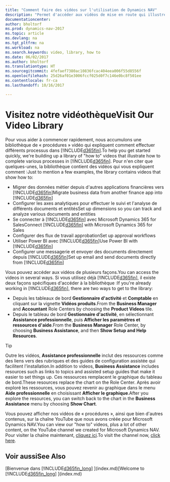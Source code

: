 ```yaml
---
title: "Comment faire des vidéos sur l'utilisation de Dynamics NAV"
description: "Permet d'accéder aux vidéos de mise en route qui illustrent comment effectuer des tâches courantes."
documentationcenter: 
author: bholtorf
ms.prod: dynamics-nav-2017
ms.topic: article
ms.devlang: na
ms.tgt_pltfrm: na
ms.workload: na
ms.search.keywords: video, library, how to
ms.date: 06/02/2017
ms.author: bholtorf
ms.translationtype: HT
ms.sourcegitcommit: 4fefaef7380ac10836fcac404eea006f55d8556f
ms.openlocfilehash: 25d26af01e3006fccf025d0f7c146e0bc8f501ee
ms.contentlocale: fr-ca
ms.lasthandoff: 10/16/2017

---
```

# <a name="visit-our-video-library"></a><span data-ttu-id="da77d-103">Visitez notre vidéothèque</span><span class="sxs-lookup"><span data-stu-id="da77d-103">Visit Our Video Library</span></span>
<span data-ttu-id="da77d-104">Pour vous aider à commencer rapidement, nous accumulons une bibliothèque de « procédures » vidéo qui expliquent comment effectuer différents processus dans [!INCLUDE[d365fin](includes/d365fin_md.md)].</span><span class="sxs-lookup"><span data-stu-id="da77d-104">To help you get started quickly, we're building up a library of "how to" videos that illustrate how to complete various processes in [!INCLUDE[d365fin](includes/d365fin_md.md)].</span></span> <span data-ttu-id="da77d-105">Pour n'en citer que quelques-unes, la bibliothèque contient des vidéos qui vous expliquent comment :</span><span class="sxs-lookup"><span data-stu-id="da77d-105">Just to mention a few examples, the library contains videos that show how to:</span></span>  

* <span data-ttu-id="da77d-106">Migrer des données métier depuis d'autres applications financières vers [!INCLUDE[d365fin](includes/d365fin_md.md)]</span><span class="sxs-lookup"><span data-stu-id="da77d-106">Migrate business data from another finance app into [!INCLUDE[d365fin](includes/d365fin_md.md)]</span></span>  
* <span data-ttu-id="da77d-107">Configurer les axes analytiques pour effectuer le suivi et l'analyse de différents documents et entités</span><span class="sxs-lookup"><span data-stu-id="da77d-107">Set up dimensions so you can track and analyze various documents and entities</span></span>
* <span data-ttu-id="da77d-108">Se connecter à [!INCLUDE[d365fin](includes/d365fin_md.md)] avec Microsoft Dynamics 365 for Sales</span><span class="sxs-lookup"><span data-stu-id="da77d-108">Connect [!INCLUDE[d365fin](includes/d365fin_md.md)] with Microsoft Dynamics 365 for Sales</span></span>
* <span data-ttu-id="da77d-109">Configurer des flux de travail approbation</span><span class="sxs-lookup"><span data-stu-id="da77d-109">Set up approval workflows</span></span>  
* <span data-ttu-id="da77d-110">Utiliser Power BI avec [!INCLUDE[d365fin](includes/d365fin_md.md)]</span><span class="sxs-lookup"><span data-stu-id="da77d-110">Use Power BI with [!INCLUDE[d365fin](includes/d365fin_md.md)]</span></span>  
* <span data-ttu-id="da77d-111">Configurer une messagerie et envoyer des documents directement depuis [!INCLUDE[d365fin](includes/d365fin_md.md)]</span><span class="sxs-lookup"><span data-stu-id="da77d-111">Set up email and send documents directly from [!INCLUDE[d365fin](includes/d365fin_md.md)]</span></span>  

<span data-ttu-id="da77d-112">Vous pouvez accéder aux vidéos de plusieurs façons.</span><span class="sxs-lookup"><span data-stu-id="da77d-112">You can access the videos in several ways.</span></span> <span data-ttu-id="da77d-113">Si vous utilisez déjà [!INCLUDE[d365fin](includes/d365fin_md.md)], il existe deux façons spécifiques d'accéder à la bibliothèque :</span><span class="sxs-lookup"><span data-stu-id="da77d-113">If you're already working in [!INCLUDE[d365fin](includes/d365fin_md.md)], there are two ways to get to the library:</span></span>

* <span data-ttu-id="da77d-114">Depuis les tableaux de bord **Gestionnaire d'activité** et **Comptable** en cliquant sur la vignette **Vidéos produits**.</span><span class="sxs-lookup"><span data-stu-id="da77d-114">From the **Business Manager** and **Accountant** Role Centers by choosing the **Product Videos** tile.</span></span>  
* <span data-ttu-id="da77d-115">Depuis le tableau de bord **Gestionnaire d'activité**, en sélectionnant **Assistance professionnelle**, puis **Afficher les paramètres et ressources d'aide**.</span><span class="sxs-lookup"><span data-stu-id="da77d-115">From the **Business Manager** Role Center, by choosing **Business Assistance**, and then **Show Setup and Help Resources**.</span></span>  

> [!Tip]  
> <span data-ttu-id="da77d-116">Outre les vidéos, **Assistance professionnelle** inclut des ressources comme des liens vers des rubriques et des guides de configuration assistée qui facilitent l'installation.</span><span class="sxs-lookup"><span data-stu-id="da77d-116">In addition to videos, **Business Assistance** includes resources such as links to topics and assisted setup guides that make it easier to set things up.</span></span> <span data-ttu-id="da77d-117">Ces ressources remplacent le graphique du tableau de bord.</span><span class="sxs-lookup"><span data-stu-id="da77d-117">These resources replace the chart on the Role Center.</span></span> <span data-ttu-id="da77d-118">Après avoir exploré les ressources, vous pouvez revenir au graphique dans le menu **Aide professionnelle** en choisissant **Afficher le graphique**.</span><span class="sxs-lookup"><span data-stu-id="da77d-118">After you explore the resources, you can switch back to the chart in the **Business Assistance** menu by choosing **Show Chart**.</span></span>  
  
<span data-ttu-id="da77d-119">Vous pouvez afficher nos vidéos de « procédures », ainsi que bien d'autres contenus, sur la chaîne YouTube que nous avons créée pour Microsoft Dynamics NAV.</span><span class="sxs-lookup"><span data-stu-id="da77d-119">You can view our "how to" videos, plus a lot of other content, on the YouTube channel we created for Microsoft Dynamics NAV.</span></span> <span data-ttu-id="da77d-120">Pour visiter la chaîne maintenant, [cliquez ici](https://go.microsoft.com/fwlink/?linkid=851533).</span><span class="sxs-lookup"><span data-stu-id="da77d-120">To visit the channel now, [click here](https://go.microsoft.com/fwlink/?linkid=851533).</span></span>

## <a name="see-also"></a><span data-ttu-id="da77d-121">Voir aussi</span><span class="sxs-lookup"><span data-stu-id="da77d-121">See Also</span></span>
<span data-ttu-id="da77d-122">[Bienvenue dans [!INCLUDE[d365fin_long](includes/d365fin_long_md.md)] ](index.md)</span><span class="sxs-lookup"><span data-stu-id="da77d-122">[Welcome to [!INCLUDE[d365fin_long](includes/d365fin_long_md.md)] ](index.md)</span></span>

